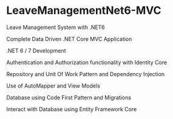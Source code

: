 # LeaveManagementNet6-MVC

Leave Management System with .NET6

Complete Data Driven .NET Core MVC Application

.NET 6 / 7 Development

Authentication and Authorization functionality with Identity Core

Repository and Unit Of Work Pattern and Dependency Injection

Use of AutoMapper and View Models

Database using Code First Pattern and Migrations

Interact with Database using Entity Framework Core
